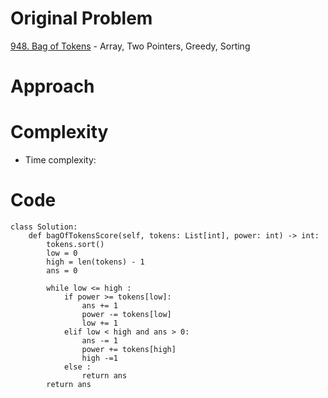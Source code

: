 # Original Problem
<!-- Describe your first thoughts on how to solve this problem. -->
[948. Bag of Tokens](https://leetcode.com/problems/bag-of-tokens/description) - Array, Two Pointers, Greedy, Sorting
    
# Approach
<!-- Describe your approach to solving the problem. -->

# Complexity
- Time complexity:
<!-- Add your time complexity here, e.g. $$O(n)$$ -->

<!-- Add your space complexity here, e.g. $$O(n)$$ -->


# Code

```python3
class Solution:
    def bagOfTokensScore(self, tokens: List[int], power: int) -> int:
        tokens.sort()
        low = 0 
        high = len(tokens) - 1
        ans = 0
        
        while low <= high :
            if power >= tokens[low]:
                ans += 1
                power -= tokens[low]
                low += 1
            elif low < high and ans > 0:
                ans -= 1
                power += tokens[high]
                high -=1
            else :
                return ans
        return ans
```
